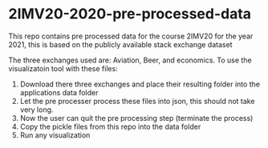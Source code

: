 # 2IMV20-2020-pre-processed-data
This repo contains pre processed data for the course 2IMV20 for the year 2021, this is based on the publicly available stack exchange dataset

The three exchanges used are: Aviation, Beer, and economics. To use the visualizatoin tool with these files:
1. Download there three exchanges and place their resulting folder into the applications data folder
2. Let the pre processer process these files into json, this should not take very long.
3. Now the user can quit the pre processing step (terminate the process)
4. Copy the pickle files from this repo into the data folder
5. Run any visualization
